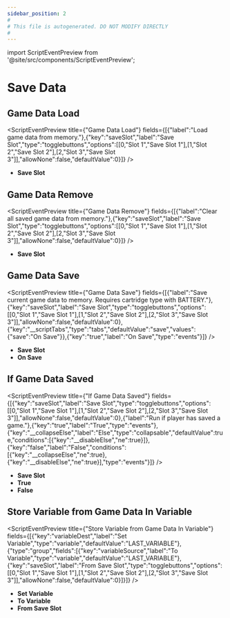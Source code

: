 ```yaml
---
sidebar_position: 2
#
# This file is autogenerated. DO NOT MODIFY DIRECTLY
#
---
```


import ScriptEventPreview from '@site/src/components/ScriptEventPreview';

# Save Data

## Game Data Load
<ScriptEventPreview title={"Game Data Load"} fields={[{"label":"Load game data from memory."},{"key":"saveSlot","label":"Save Slot","type":"togglebuttons","options":[[0,"Slot 1","Save Slot 1"],[1,"Slot 2","Save Slot 2"],[2,"Slot 3","Save Slot 3"]],"allowNone":false,"defaultValue":0}]} />

- **Save Slot**  

## Game Data Remove
<ScriptEventPreview title={"Game Data Remove"} fields={[{"label":"Clear all saved game data from memory."},{"key":"saveSlot","label":"Save Slot","type":"togglebuttons","options":[[0,"Slot 1","Save Slot 1"],[1,"Slot 2","Save Slot 2"],[2,"Slot 3","Save Slot 3"]],"allowNone":false,"defaultValue":0}]} />

- **Save Slot**  

## Game Data Save
<ScriptEventPreview title={"Game Data Save"} fields={[{"label":"Save current game data to memory. Requires cartridge type with BATTERY."},{"key":"saveSlot","label":"Save Slot","type":"togglebuttons","options":[[0,"Slot 1","Save Slot 1"],[1,"Slot 2","Save Slot 2"],[2,"Slot 3","Save Slot 3"]],"allowNone":false,"defaultValue":0},{"key":"__scriptTabs","type":"tabs","defaultValue":"save","values":{"save":"On Save"}},{"key":"true","label":"On Save","type":"events"}]} />

- **Save Slot**  
- **On Save**  

## If Game Data Saved
<ScriptEventPreview title={"If Game Data Saved"} fields={[{"key":"saveSlot","label":"Save Slot","type":"togglebuttons","options":[[0,"Slot 1","Save Slot 1"],[1,"Slot 2","Save Slot 2"],[2,"Slot 3","Save Slot 3"]],"allowNone":false,"defaultValue":0},{"label":"Run if player has saved a game."},{"key":"true","label":"True","type":"events"},{"key":"__collapseElse","label":"Else","type":"collapsable","defaultValue":true,"conditions":[{"key":"__disableElse","ne":true}]},{"key":"false","label":"False","conditions":[{"key":"__collapseElse","ne":true},{"key":"__disableElse","ne":true}],"type":"events"}]} />

- **Save Slot**  
- **True**  
- **False**  

## Store Variable from Game Data In Variable
<ScriptEventPreview title={"Store Variable from Game Data In Variable"} fields={[{"key":"variableDest","label":"Set Variable","type":"variable","defaultValue":"LAST_VARIABLE"},{"type":"group","fields":[{"key":"variableSource","label":"To Variable","type":"variable","defaultValue":"LAST_VARIABLE"},{"key":"saveSlot","label":"From Save Slot","type":"togglebuttons","options":[[0,"Slot 1","Save Slot 1"],[1,"Slot 2","Save Slot 2"],[2,"Slot 3","Save Slot 3"]],"allowNone":false,"defaultValue":0}]}]} />

- **Set Variable**  
- **To Variable**  
- **From Save Slot**  

